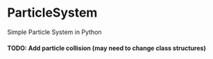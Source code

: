 # ParticleSystem
Simple Particle System in Python

#### TODO: Add particle collision (may need to change class structures)
